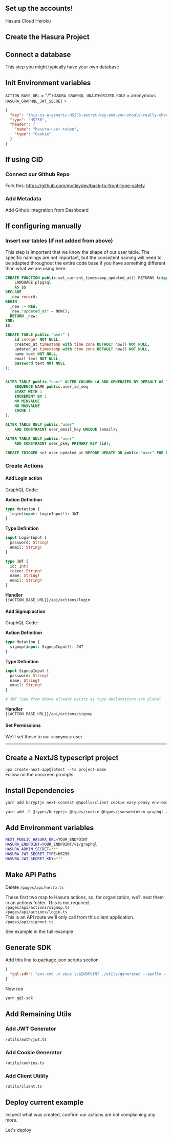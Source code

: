 ## Set up the accounts!

Hasura Cloud
Heroku

## Create the Hasura Project

## Connect a database

This step you might typically have your own database

## Init Environment variables

`ACTION_BASE_URL` = "/"
`HASURA_GRAPHQL_UNAUTHORIZED_ROLE` = anonymous
`HASURA_GRAPHQL_JWT_SECRET` =

```json
{
  "key": "this-is-a-generic-HS256-secret-key-and-you-should-really-change-it",
  "type": "HS256",
  "header": {
    "name": "hasura-user-token",
    "type": "Cookie"
  }
}
```

## If using CID

### Connect our Github Repo

Fork this: https://github.com/motleydev/back-to-front-type-safety

### Add Metadata

Add Github integration from Dashboard

## If configuring manually

### Insert our tables (If not added from above)

This step is important that we know the shape of our user table. The specific namings are not important, but the consistent naming will need to be adapted throughout the entire code base if you have something different than what we are using here.

```sql
CREATE FUNCTION public.set_current_timestamp_updated_at() RETURNS trigger
    LANGUAGE plpgsql
    AS $$
DECLARE
  _new record;
BEGIN
  _new := NEW;
  _new."updated_at" = NOW();
  RETURN _new;
END;
$$;

CREATE TABLE public."user" (
    id integer NOT NULL,
    created_at timestamp with time zone DEFAULT now() NOT NULL,
    updated_at timestamp with time zone DEFAULT now() NOT NULL,
    name text NOT NULL,
    email text NOT NULL,
    password text NOT NULL
);


ALTER TABLE public."user" ALTER COLUMN id ADD GENERATED BY DEFAULT AS IDENTITY (
    SEQUENCE NAME public.user_id_seq
    START WITH 1
    INCREMENT BY 1
    NO MINVALUE
    NO MAXVALUE
    CACHE 1
);

ALTER TABLE ONLY public."user"
    ADD CONSTRAINT user_email_key UNIQUE (email);

ALTER TABLE ONLY public."user"
    ADD CONSTRAINT user_pkey PRIMARY KEY (id);

CREATE TRIGGER set_user_updated_at BEFORE UPDATE ON public."user" FOR EACH ROW EXECUTE FUNCTION public.set_current_timestamp_updated_at();
```

### Create Actions

#### Add Login action

GraphQL Code:

**Action Definition**

```graphql
type Mutation {
  login(input: LoginInput!): JWT
}
```

**Type Definition**

```graphql
input LoginInput {
  password: String!
  email: String!
}

type JWT {
  id: Int!
  token: String!
  name: String!
  email: String!
}
```

**Handler**  
`{{ACTION_BASE_URL}}/api/actions/login`

#### Add Signup action

GraphQL Code:

**Action Definition**

```graphql
type Mutation {
  signup(input: SignupInput!): JWT
}
```

**Type Definition**

```graphql
input SignupInput {
  password: String!
  name: String!
  email: String!
}

# JWT Type from above already exists as type declarations are global
```

**Handler**  
`{{ACTION_BASE_URL}}/api/actions/signup`

#### Set Permissions

We'll set these to our `anonymous` user.

---

## Create a NextJS typescript project

`npx create-next-app@latest --ts project-name`  
Follow on the onscreen prompts.

## Install Dependencies

```bash
yarn add bcryptjs next-connect @apollo/client cookie easy-peasy env-cmd graphql jsonwebtoken jwt-decode react-jwt subscriptions-transport-ws
```

```bash
yarn add -D @types/bcryptjs @types/cookie @types/jsonwebtoken graphql-zeus
```

## Add Environment variables

```bash
NEXT_PUBLIC_HASURA_URL=YOUR_ENDPOINT
HASURA_ENDPOINT=YOUR_ENDPOINT/v1/graphql
HASURA_ADMIN_SECRET=***
HASURA_JWT_SECRET_TYPE=HS256
HASURA_JWT_SECRET_KEY=***
```

## Make API Paths

Delete `/pages/api/hello.ts`

These first two map to Hasura actions, so, for organization, we'll nest them in an actions folder. This is not required.  
`/pages/api/actions/signup.ts`  
`/pages/api/actions/login.ts`  
This is an API route we'll only call from this client application.  
`/pages/api/signout.ts`

See example in the full-example

## Generate SDK

Add this line to package.json scripts section

```json
{
  "gql-sdk": "env-cmd -x zeus \\$ENDPOINT ./utils/generated --apollo --ts --header=x-hasura-admin-secret:\\$HASURA_ADMIN_SECRET"
}
```

Now run

```graphql
yarn gql-sdk
```

## Add Remaining Utils

### Add JWT Generator

`/utils/auth/jwt.ts`

### Add Cookie Generator

`/utils/cookies.ts`

### Add Client Utility

`/utils/client.ts`

## Deploy current example

Inspect what was created, confirm our actions are not complaining any more.

Let's deploy
